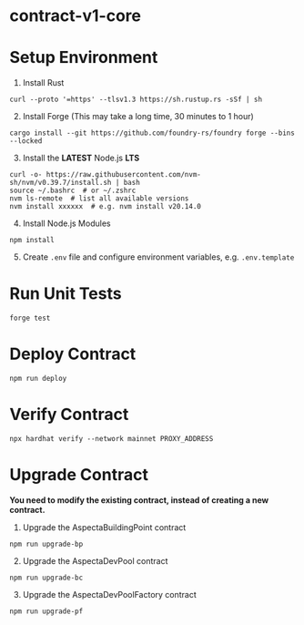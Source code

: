 # contract-v1-core

# Setup Environment

1. Install Rust

```
curl --proto '=https' --tlsv1.3 https://sh.rustup.rs -sSf | sh
```

2. Install Forge (This may take a long time, 30 minutes to 1 hour)

```
cargo install --git https://github.com/foundry-rs/foundry forge --bins --locked
```

3. Install the **LATEST** Node.js **LTS**

```
curl -o- https://raw.githubusercontent.com/nvm-sh/nvm/v0.39.7/install.sh | bash
source ~/.bashrc  # or ~/.zshrc
nvm ls-remote  # list all available versions
nvm install xxxxxx  # e.g. nvm install v20.14.0
```

4. Install Node.js Modules

```
npm install
```

5. Create `.env` file and configure environment variables, e.g. `.env.template`

# Run Unit Tests

```
forge test
```

# Deploy Contract

```
npm run deploy
```

# Verify Contract

```
npx hardhat verify --network mainnet PROXY_ADDRESS
```

# Upgrade Contract

**You need to modify the existing contract, instead of creating a new contract.**

1. Upgrade the AspectaBuildingPoint contract

```
npm run upgrade-bp
```

2. Upgrade the AspectaDevPool contract

```
npm run upgrade-bc
```

3. Upgrade the AspectaDevPoolFactory contract

```
npm run upgrade-pf
```
